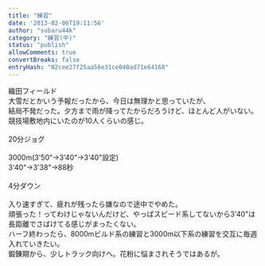 ```yaml
---
title: "練習"
date: '2013-02-06T19:11:56'
author: "subaru44k"
category: "練習(中)"
status: "publish"
allowComments: true
convertBreaks: false
entryHash: "02cee27f25aa56e31ce040ad71e64168"
---
```

織田フィールド<br>
大雪だとかいう予報だったから、今日は無理かと思っていたが、<br>
結局不発だった。夕方まで雨が降ってたからだろうけど、ほとんど人がいない。競技場敷地内にいたのが10人くらいの感じ。<br>
<br>
20分ジョグ<br>
<br>
3000m(3'50"→3'40"→3'40"設定)<br>
3'40"→3'38"→88秒<br>
<br>
4分ダウン<br>
<br>
入り速すぎて、疲れが残ったら嫌なので途中でやめた。<br>
頑張った！ってわけじゃないんだけど、やっぱスピード系してないから3'40"は長距離でさばけてる感じがまったくない。<br>
ハーフ終わったら、8000mビルド系の練習と3000m以下系の練習を交互に毎週入れていきたい。<br>
鍛錬期から、少しトラック向けへ。花粉に悩まされそうではあるが。
